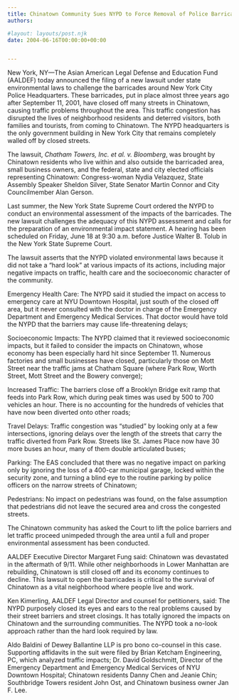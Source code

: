 ```yaml
---
title: Chinatown Community Sues NYPD to Force Removal of Police Barricades at Park Row
authors: 

#layout: layouts/post.njk
date: 2004-06-16T00:00:00+00:00


---
```


New York, NY—The Asian American Legal Defense and Education Fund (AALDEF) today announced the filing of a new lawsuit under state environmental laws to challenge the barricades around New York City Police Headquarters. These barricades, put in place almost three years ago after September 11, 2001, have closed off many streets in Chinatown, causing traffic problems throughout the area. This traffic congestion has disrupted the lives of neighborhood residents and deterred visitors, both families and tourists, from coming to Chinatown. The NYPD headquarters is the only government building in New York City that remains completely walled off by closed streets.

The lawsuit, _Chatham Towers, Inc. et al. v. Bloomberg_, was brought by Chinatown residents who live within and also outside the barricaded area, small business owners, and the federal, state and city elected officials representing Chinatown: Congress-woman Nydia Velazquez, State Assembly Speaker Sheldon Silver, State Senator Martin Connor and City Councilmember Alan Gerson.

Last summer, the New York State Supreme Court ordered the NYPD to conduct an environmental assessment of the impacts of the barricades. The new lawsuit challenges the adequacy of this NYPD assessment and calls for the preparation of an environmental impact statement. A hearing has been scheduled on Friday, June 18 at 9:30 a.m. before Justice Walter B. Tolub in the New York State Supreme Court.

The lawsuit asserts that the NYPD violated environmental laws because it did not take a “hard look” at various impacts of its actions, including major negative impacts on traffic, health care and the socioeconomic character of the community.

Emergency Health Care: The NYPD said it studied the impact on access to emergency care at NYU Downtown Hospital, just south of the closed off area, but it never consulted with the doctor in charge of the Emergency Department and Emergency Medical Services. That doctor would have told the NYPD that the barriers may cause life-threatening delays;

Socioeconomic Impacts: The NYPD claimed that it reviewed socioeconomic impacts, but it failed to consider the impacts on Chinatown, whose economy has been especially hard hit since September 11. Numerous factories and small businesses have closed, particularly those on Mott Street near the traffic jams at Chatham Square (where Park Row, Worth Street, Mott Street and the Bowery converge);

Increased Traffic: The barriers close off a Brooklyn Bridge exit ramp that feeds into Park Row, which during peak times was used by 500 to 700 vehicles an hour. There is no accounting for the hundreds of vehicles that have now been diverted onto other roads;

Travel Delays: Traffic congestion was “studied” by looking only at a few intersections, ignoring delays over the length of the streets that carry the traffic diverted from Park Row. Streets like St. James Place now have 30 more buses an hour, many of them double articulated buses;

Parking: The EAS concluded that there was no negative impact on parking only by ignoring the loss of a 400-car municipal garage, locked within the security zone, and turning a blind eye to the routine parking by police officers on the narrow streets of Chinatown;

Pedestrians: No impact on pedestrians was found, on the false assumption that pedestrians did not leave the secured area and cross the congested streets.

The Chinatown community has asked the Court to lift the police barriers and let traffic proceed unimpeded through the area until a full and proper environmental assessment has been conducted.

AALDEF Executive Director Margaret Fung said: Chinatown was devastated in the aftermath of 9/11. While other neighborhoods in Lower Manhattan are rebuilding, Chinatown is still closed off and its economy continues to decline. This lawsuit to open the barricades is critical to the survival of Chinatown as a vital neighborhood where people live and work.

Ken Kimerling, AALDEF Legal Director and counsel for petitioners, said: The NYPD purposely closed its eyes and ears to the real problems caused by their street barriers and street closings. It has totally ignored the impacts on Chinatown and the surrounding communities. The NYPD took a no-look approach rather than the hard look required by law.

Aldo Baldini of Dewey Ballantine LLP is pro bono co-counsel in this case. Supporting affidavits in the suit were filed by Brian Ketcham Engineering, PC, which analyzed traffic impacts; Dr. David Goldschmitt, Director of the Emergency Department and Emergency Medical Services of NYU Downtown Hospital; Chinatown residents Danny Chen and Jeanie Chin; Southbridge Towers resident John Ost, and Chinatown business owner Jan F. Lee.
